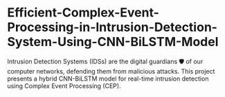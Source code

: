 # Efficient-Complex-Event-Processing-in-Intrusion-Detection-System-Using-CNN-BiLSTM-Model
Intrusion Detection Systems (IDSs) are the digital guardians 🛡️ of our computer networks, defending them from malicious attacks. This project presents a hybrid CNN-BiLSTM model for real-time intrusion detection using Complex Event Processing (CEP). 
